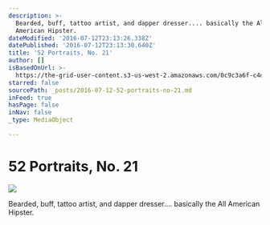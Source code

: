 ```yaml
---
description: >-
  Bearded, buff, tattoo artist, and dapper dresser.... basically the All
  American Hipster.
dateModified: '2016-07-12T23:13:26.338Z'
datePublished: '2016-07-12T23:13:30.640Z'
title: '52 Portraits, No. 21'
author: []
isBasedOnUrl: >-
  https://the-grid-user-content.s3-us-west-2.amazonaws.com/0c9c3a6f-c4d0-4590-9d64-aa50ff57a4e2.jpg
starred: false
sourcePath: _posts/2016-07-12-52-portraits-no-21.md
inFeed: true
hasPage: false
inNav: false
_type: MediaObject

---
```

# 52 Portraits, No. 21
![](https://the-grid-user-content.s3-us-west-2.amazonaws.com/0c9c3a6f-c4d0-4590-9d64-aa50ff57a4e2.jpg)

Bearded, buff, tattoo artist, and dapper dresser.... basically the All American Hipster.